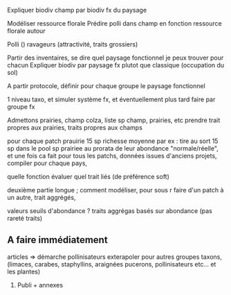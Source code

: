 Expliquer biodiv champ par biodiv fx du paysage

Modéliser ressource florale
Prédire polli dans champ en fonction ressource florale autour

Polli ()
ravageurs (attractivité, traits grossiers)

Partir des inventaires, se dire quel paysage fonctionnel je peux trouver pour chacun
Expliquer biodiv par paysage fx plutot que classique (occupation du sol)

A partir protocole, définir pour chaque groupe le paysage fonctionnel

1 niveau taxo, et simuler système fx, et éventuellement plus tard faire par groupe fx 

Admettons prairies, champ colza,
liste sp champ, prairies, etc
prendre trait propres aux prairies, traits propres aux champs

pour chaque patch
prauirie 15 sp richesse moyenne par ex :
tire au sort 15 sp dans le pool sp prairiee au prorata de leur abondance "normale/réelle", et une fois ca fait pour tous les patchs, 
données issues d'anciens projets,
compiler pour chaque pays, 


quelle fonction évaluer
quel trait liés (de préférence soft)


deuxième partie longue ; comment modéliser, pour sous r faire d'un patch à un autre, 
trait aggrégés, 



valeurs seuils d'abondance ?
traits aggrégas basés sur abondance (pas rareté traits)


## A faire immédiatement

articles => démarche pollinisateurs
exterapoler pour autres groupes taxons, (limaces, carabes, staphyllins, araignées pucerons, pollinisateurs etc... et les plantes)

1) Publi + annexes
